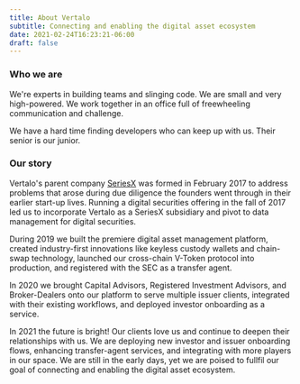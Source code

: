 ```yaml
---
title: About Vertalo
subtitle: Connecting and enabling the digital asset ecosystem
date: 2021-02-24T16:23:21-06:00
draft: false
---
```


### Who we are

We're experts in building teams and slinging code. We are small and very
high-powered. We work together in an office full of freewheeling communication
and challenge.

We have a hard time finding developers who can keep up with us. Their senior
is our junior.

### Our story

Vertalo's parent company [SeriesX](https://seriesx.net) was formed in February
2017 to address problems that arose during due diligence the founders went
through in their earlier start-up lives. Running a digital securities offering
in the fall of 2017 led us to incorporate Vertalo as a SeriesX subsidiary and
pivot to data management for digital securities.

During 2019 we built the premiere digital asset management platform,
created industry-first innovations like keyless custody wallets and chain-swap
technology, launched our cross-chain V-Token protocol into production, and
registered with the SEC as a transfer agent.

In 2020 we brought Capital Advisors, Registered Investment Advisors,
and Broker-Dealers onto our platform to serve multiple issuer clients,
integrated with their existing workflows, and deployed investor onboarding as
a service.

In 2021 the future is bright! Our clients love us and continue to deepen their
relationships with us. We are deploying new investor and issuer onboarding
flows, enhancing transfer-agent services, and integrating with more players in
our space. We are still in the early days, yet we are poised to fullfil our
goal of connecting and enabling the digital asset ecosystem.




